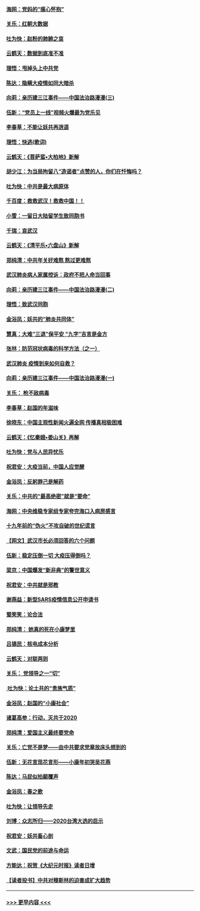#### [海网：党妈的“瘟心怀抱”](../pages/nsc993/n11840740.md?t=02050033) 
#### [关乐：红朝大数据](../pages/nsc993/n11840675.md?t=02050033) 
#### [吐为快：赵粉的肺腑之哀](../pages/nsc993/n11840618.md?t=02050033) 
#### [云鹤天：数据到底准不准](../pages/nsc993/n11840325.md?t=02050033) 
#### [理悟：甩掉头上中共党](../pages/nsc993/n11838826.md?t=02050033) 
#### [陈达：隐瞒大疫情如同大暗杀](../pages/nsc993/n11838771.md?t=02050033) 
#### [向莉：亲历建三江事件——中国法治路漫漫(三)](../pages/nsc993/n11831825.md?t=02050033) 
#### [伍新：“党员上一线”视频火爆最为党乐见](../pages/nsc993/n11838200.md?t=02050033) 
#### [李春草：不能让妖共再逍遥](../pages/nsc993/n11838102.md?t=02050033) 
#### [理悟：快逃(歌词)](../pages/nsc993/n11838083.md?t=02050033) 
#### [云鹤天：《菩萨蛮▪大柏地》新解](../pages/nsc993/n11838059.md?t=02050033) 
#### [胡少江：为当局拘留八“造谣者”点赞的人，你们在忏悔吗？](../pages/nsc993/n11836801.md?t=02050033) 
#### [吐为快：中共是最大病原体](../pages/nsc993/n11836748.md?t=02050033) 
#### [千百度：救救武汉！救救中国！！](../pages/nsc993/n11836145.md?t=02050033) 
#### [小雪：一留日大陆留学生致同胞书](../pages/nsc993/n11834624.md?t=02050033) 
#### [千瑞：哀武汉](../pages/nsc993/n11833647.md?t=02050033) 
#### [云鹤天：《清平乐▪六盘山》新解](../pages/nsc993/n11833611.md?t=02050033) 
#### [郑纯清：中共年关好难熬 熬过更难熬](../pages/nsc993/n11833489.md?t=02050033) 
#### [武汉肺炎病人家属控诉：政府不把人命当回事](../pages/nsc993/n11833205.md?t=02050033) 
#### [向莉：亲历建三江事件——中国法治路漫漫(二)](../pages/nsc993/n11829102.md?t=02050033) 
#### [理悟：致武汉同胞](../pages/nsc993/n11831522.md?t=02050033) 
#### [金浴凤：妖共的“肺炎共同体”](../pages/nsc993/n11829448.md?t=02050033) 
#### [慧真：大难“三退”保平安 “九字”吉言是金方](../pages/nsc993/n11829501.md?t=02050033) 
#### [张林：防范冠状病毒的科学方法（之一）](../pages/nsc993/n11828618.md?t=02050033) 
#### [武汉肺炎 疫情到来如何自救？](../pages/nsc993/n11827632.md?t=02050033) 
#### [向莉：亲历建三江事件——中国法治路漫漫(一)](../pages/nsc993/n11827190.md?t=02050033) 
#### [关乐： 枪不敌病毒](../pages/nsc993/n11826746.md?t=02050033) 
#### [李春草：赵国的年滋味](../pages/nsc993/n11826321.md?t=02050033) 
#### [徐晓东：中国主观性新闻火遍全网 传播真相极困难](../pages/nsc993/n11826508.md?t=02050033) 
#### [云鹤天：《忆秦娥▪娄山关》再解](../pages/nsc993/n11824682.md?t=02050033) 
#### [吐为快：党与人民异忧乐](../pages/nsc993/n11824660.md?t=02050033) 
#### [祝君安：大疫当前，中国人应觉醒](../pages/nsc993/n11821946.md?t=02050033) 
#### [金浴凤：反躬罪己是解药](../pages/nsc993/n11820280.md?t=02050033) 
#### [关乐：中共的“最高绝密”就是“要命”](../pages/nsc993/n11816946.md?t=02050033) 
#### [海网：中央维稳专家组专家夸完海口入病房感言](../pages/nsc993/n11815138.md?t=02050033) 
#### [十九年前的“伪火”不攻自破的世纪谎言](../pages/nsc993/n11813238.md?t=02050033) 
#### [【网文】武汉市长必须回答的六个问题](../pages/nsc993/n11813848.md?t=02050033) 
#### [伍新：稳定压倒一切 大疫压得倒吗？](../pages/nsc993/n11812634.md?t=02050033) 
#### [梁京：中国爆发“新非典”的警世意义](../pages/nsc993/n11812554.md?t=02050033) 
#### [祝君安：中共就是邪教](../pages/nsc993/n11812431.md?t=02050033) 
#### [谢燕益：新型SARS疫情信息公开申请书](../pages/nsc993/n11808840.md?t=02050033) 
#### [蜀笑笑：论合法](../pages/nsc993/n11808064.md?t=02050033) 
#### [郑纯清： 她真的死在小康梦里](../pages/nsc993/n11806623.md?t=02050033) 
#### [吕锡民：核电成本分析](../pages/nsc993/n11806284.md?t=02050033) 
#### [云鹤天：对联两则](../pages/nsc993/n11805957.md?t=02050033) 
#### [关乐： 党领导之一“切”](../pages/nsc993/n11804505.md?t=02050033) 
#### [ 吐为快：论土共的“贵族气质”](../pages/nsc993/n11804490.md?t=02050033) 
#### [金浴凤：赵国的“小康社会”](../pages/nsc993/n11804452.md?t=02050033) 
#### [诸葛高参：行动，灭共于2020](../pages/nsc993/n11804120.md?t=02050033) 
#### [郑纯清：爱国主义最终要党命](../pages/nsc993/n11802197.md?t=02050033) 
#### [关乐：亡党不是梦——由中共要求党章放床头想到的](../pages/nsc993/n11802156.md?t=02050033) 
#### [伍新：无花言现花言形——小康年初哭吴花燕](../pages/nsc993/n11800044.md?t=02050033) 
#### [陈达：马屁似拍颠覆声](../pages/nsc993/n11800010.md?t=02050033) 
#### [金浴凤：春之歌](../pages/nsc993/n11797687.md?t=02050033) 
#### [吐为快：让领导先走](../pages/nsc993/n11797512.md?t=02050033) 
#### [刘博：众志所归——2020台湾大选的启示](../pages/nsc993/n11796878.md?t=02050033) 
#### [祝君安：妖共畜心剖](../pages/nsc993/n11794273.md?t=02050033) 
#### [文武：国民党的前途与命运](../pages/nsc993/n11794198.md?t=02050033) 
#### [方能达：祝贺《大纪元时报》读者日增](../pages/nsc993/n11793807.md?t=02050033) 
#### [【读者投书】中共对穆斯林的迫害成扩大趋势](../pages/nsc993/n11791371.md?t=02050033) 

----
#### [ >>> 更早内容 <<< ](../indexes/nsc993-earlier.md)
